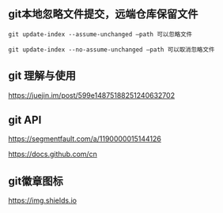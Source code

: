 ## git本地忽略文件提交，远端仓库保留文件
```
git update-index --assume-unchanged –path 可以忽略文件

git update-index --no-assume-unchanged –path 可以取消忽略文件

```

## git 理解与使用
https://juejin.im/post/599e14875188251240632702

## git API
https://segmentfault.com/a/1190000015144126

https://docs.github.com/cn

## git徽章图标
https://img.shields.io